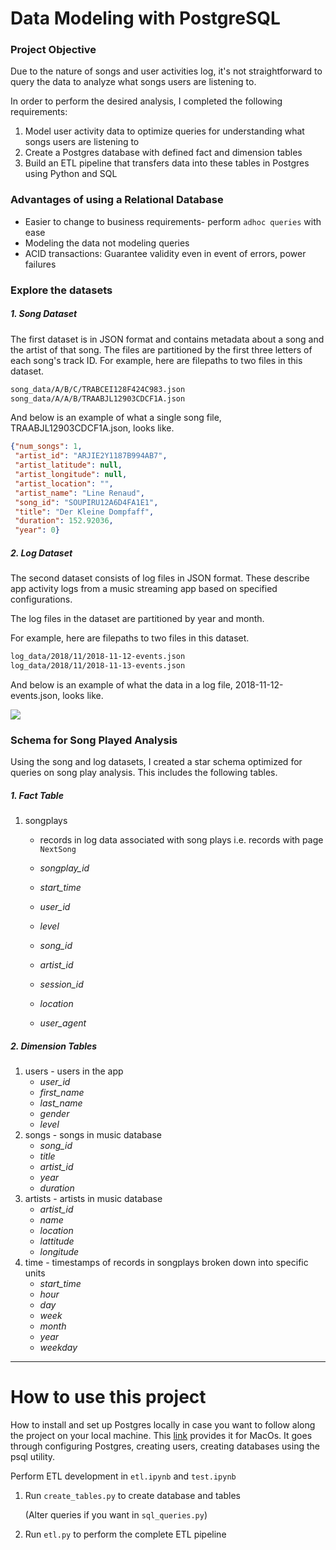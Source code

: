# Data Modeling with PostgreSQL



### Project Objective

Due to the nature of songs and user activities log, it's not straightforward to query the data to analyze what songs users are listening to. 

In order to perform the desired analysis, I completed the following requirements:

1. Model user activity data to optimize queries for understanding what songs users are listening to
2. Create a Postgres database with defined fact and dimension tables
3. Build an ETL pipeline that transfers data into these tables in Postgres using Python and SQL



### Advantages of using a Relational Database

- Easier to change to business requirements- perform `adhoc queries` with ease
- Modeling the data not modeling queries
- ACID transactions: Guarantee validity even in event of errors, power failures



### Explore the datasets



##### 1. Song Dataset

The first dataset is in JSON format and contains metadata about a song and the artist of that song. The files are partitioned by the first three letters of each song's track ID. For example, here are filepaths to two files in this dataset.

```txt
song_data/A/B/C/TRABCEI128F424C983.json
song_data/A/A/B/TRAABJL12903CDCF1A.json
```

And below is an example of what a single song file, TRAABJL12903CDCF1A.json, looks like.

```json
{"num_songs": 1, 
 "artist_id": "ARJIE2Y1187B994AB7", 
 "artist_latitude": null, 
 "artist_longitude": null, 
 "artist_location": "", 
 "artist_name": "Line Renaud", 
 "song_id": "SOUPIRU12A6D4FA1E1", 
 "title": "Der Kleine Dompfaff", 
 "duration": 152.92036, 
 "year": 0}
```



##### 2. Log Dataset

The second dataset consists of log files in JSON format. These describe app activity logs from a music streaming app based on specified configurations.

The log files in the dataset are partitioned by year and month. 

For example, here are filepaths to two files in this dataset.

```txt
log_data/2018/11/2018-11-12-events.json
log_data/2018/11/2018-11-13-events.json
```

And below is an example of what the data in a log file, 2018-11-12-events.json, looks like.

![](https://ws4.sinaimg.cn/large/006tNc79ly1g1tnjyob18j316b0cltcm.jpg)





### Schema for Song Played Analysis

Using the song and log datasets, I created a star schema optimized for queries on song play analysis. This includes the following tables.



##### 1. Fact Table

1. songplays

   - records in log data associated with song plays i.e. records with page `NextSong`

   - *songplay_id*
   - *start_time*
   - *user_id*
   - *level*
   - *song_id*
   - *artist_id*
   - *session_id*
   - *location*
   - *user_agent*



##### 2. Dimension Tables

1. users - users in the app
   - *user_id*
   - *first_name*
   - *last_name*
   - *gender*
   - *level*
2. songs - songs in music database
   - *song_id*
   - *title*
   - *artist_id*
   - *year*
   - *duration*
3. artists - artists in music database
   - *artist_id*
   - *name*
   - *location*
   - *lattitude*
   - *longitude*
4. time - timestamps of records in songplays broken down into specific units
   - *start_time*
   - *hour*
   - *day*
   - *week*
   - *month*
   - *year*
   - *weekday*

---

# How to use this project

How to install and set up Postgres locally in case you want to follow along the project on your local machine. This [link](https://www.codementor.io/engineerapart/getting-started-with-postgresql-on-mac-osx-are8jcopb) provides it for MacOs. It goes through configuring Postgres, creating users, creating databases using the psql utility.

Perform ETL development in `etl.ipynb` and `test.ipynb`

1. Run `create_tables.py` to create database and tables 

   (Alter queries if you want in `sql_queries.py`)

2. Run `etl.py` to perform the complete ETL pipeline
